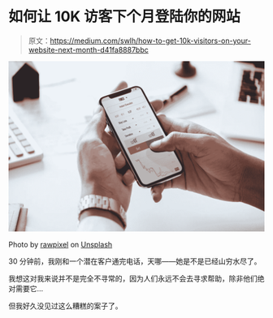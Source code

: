 # 如何让 10K 访客下个月登陆你的网站

> 原文：<https://medium.com/swlh/how-to-get-10k-visitors-on-your-website-next-month-d41fa8887bbc>

![](img/8d7c06e44029367aff190827378e3662.png)

Photo by [rawpixel](https://unsplash.com/photos/3HJH7QsQohM?utm_source=unsplash&utm_medium=referral&utm_content=creditCopyText) on [Unsplash](https://unsplash.com/search/photos/website-visitors?utm_source=unsplash&utm_medium=referral&utm_content=creditCopyText)

30 分钟前，我刚和一个潜在客户通完电话，天哪——她是不是已经山穷水尽了。

我想这对我来说并不是完全不寻常的，因为人们永远不会去寻求帮助，除非他们绝对需要它…

但我好久没见过这么糟糕的案子了。